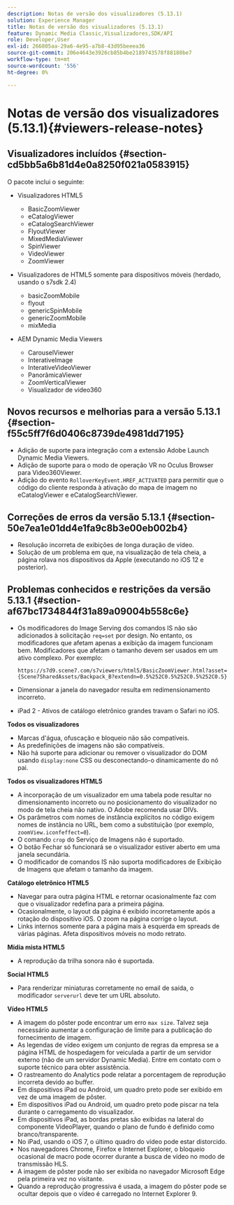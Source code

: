 ```yaml
---
description: Notas de versão dos visualizadores (5.13.1)
solution: Experience Manager
title: Notas de versão dos visualizadores (5.13.1)
feature: Dynamic Media Classic,Visualizadores,SDK/API
role: Developer,User
exl-id: 266805aa-29a6-4e95-a7b8-43d95beeea36
source-git-commit: 206e4643e3926cb85b4be2189743578f88180be7
workflow-type: tm+mt
source-wordcount: '556'
ht-degree: 0%

---
```


# Notas de versão dos visualizadores (5.13.1){#viewers-release-notes}

## Visualizadores incluídos {#section-cd5bb5a6b81d4e0a8250f021a0583915}

O pacote inclui o seguinte:

* Visualizadores HTML5

   * BasicZoomViewer
   * eCatalogViewer
   * eCatalogSearchViewer
   * FlyoutViewer
   * MixedMediaViewer
   * SpinViewer
   * VideoViewer
   * ZoomViewer

* Visualizadores de HTML5 somente para dispositivos móveis (herdado, usando o s7sdk 2.4)

   * basicZoomMobile
   * flyout
   * genericSpinMobile
   * genericZoomMobile
   * mixMedia

* AEM Dynamic Media Viewers

   * CarouselViewer
   * InterativeImage
   * InterativeVideoViewer
   * PanorâmicaViewer
   * ZoomVerticalViewer
   * Visualizador de vídeo360

## Novos recursos e melhorias para a versão 5.13.1 {#section-f55c5ff7f6d0406c8739de4981dd7195}

* Adição de suporte para integração com a extensão Adobe Launch Dynamic Media Viewers.
* Adição de suporte para o modo de operação VR no Oculus Browser para Video360Viewer.
* Adição do evento `RolloverKeyEvent.HREF_ACTIVATED` para permitir que o código do cliente responda à ativação do mapa de imagem no eCatalogViewer e eCatalogSearchViewer.

## Correções de erros da versão 5.13.1 {#section-50e7ea1e01dd4e1fa9c8b3e00eb002b4}

* Resolução incorreta de exibições de longa duração de vídeo.
* Solução de um problema em que, na visualização de tela cheia, a página rolava nos dispositivos da Apple (executando no iOS 12 e posterior).

## Problemas conhecidos e restrições da versão 5.13.1 {#section-af67bc1734844f31a89a09004b558c6e}

* Os modificadores do Image Serving dos comandos IS não são adicionados à solicitação `req=set` por design. No entanto, os modificadores que afetam apenas a exibição da imagem funcionam bem. Modificadores que afetam o tamanho devem ser usados em um ativo complexo. Por exemplo:

   `https://s7d9.scene7.com/s7viewers/html5/BasicZoomViewer.html?asset= {Scene7SharedAssets/Backpack_B?extendn=0.5%252C0.5%252C0.5%252C0.5}`

* Dimensionar a janela do navegador resulta em redimensionamento incorreto.
* iPad 2 - Ativos de catálogo eletrônico grandes travam o Safari no iOS.

**Todos os visualizadores**

* Marcas d&#39;água, ofuscação e bloqueio não são compatíveis.
* As predefinições de imagens não são compatíveis.
* Não há suporte para adicionar ou remover o visualizador do DOM usando `display:none` CSS ou desconectando-o dinamicamente do nó pai.

**Todos os visualizadores HTML5**

* A incorporação de um visualizador em uma tabela pode resultar no dimensionamento incorreto ou no posicionamento do visualizador no modo de tela cheia não nativo. O Adobe recomenda usar DIVs.
* Os parâmetros com nomes de instância explícitos no código exigem nomes de instância no URL, bem como a substituição (por exemplo, `zoomView.iconfeffect=0`).
* O comando `crop` do Serviço de Imagens não é suportado.
* O botão Fechar só funcionará se o visualizador estiver aberto em uma janela secundária.
* O modificador de comandos IS não suporta modificadores de Exibição de Imagens que afetam o tamanho da imagem.

**Catálogo eletrônico HTML5**

* Navegar para outra página HTML e retornar ocasionalmente faz com que o visualizador redefina para a primeira página.
* Ocasionalmente, o layout da página é exibido incorretamente após a rotação do dispositivo iOS. O zoom na página corrige o layout.
* Links internos somente para a página mais à esquerda em spreads de várias páginas. Afeta dispositivos móveis no modo retrato.

**Mídia mista HTML5**

* A reprodução da trilha sonora não é suportada.

**Social HTML5**

* Para renderizar miniaturas corretamente no email de saída, o modificador `serverurl` deve ter um URL absoluto.

**Vídeo HTML5**

* A imagem do pôster pode encontrar um erro `max size`. Talvez seja necessário aumentar a configuração de limite para a publicação do fornecimento de imagem.
* As legendas de vídeo exigem um conjunto de regras da empresa se a página HTML de hospedagem for veiculada a partir de um servidor externo (não de um servidor Dynamic Media). Entre em contato com o suporte técnico para obter assistência.
* O rastreamento do Analytics pode relatar a porcentagem de reprodução incorreta devido ao buffer.
* Em dispositivos iPad ou Android, um quadro preto pode ser exibido em vez de uma imagem de pôster.
* Em dispositivos iPad ou Android, um quadro preto pode piscar na tela durante o carregamento do visualizador.
* Em dispositivos iPad, as bordas pretas são exibidas na lateral do componente VideoPlayer, quando o plano de fundo é definido como branco/transparente.
* No iPad, usando o iOS 7, o último quadro do vídeo pode estar distorcido.
* Nos navegadores Chrome, Firefox e Internet Explorer, o bloqueio ocasional de macro pode ocorrer durante a busca de vídeo no modo de transmissão HLS.
* A imagem de pôster pode não ser exibida no navegador Microsoft Edge pela primeira vez no visitante.
* Quando a reprodução progressiva é usada, a imagem do pôster pode se ocultar depois que o vídeo é carregado no Internet Explorer 9.
